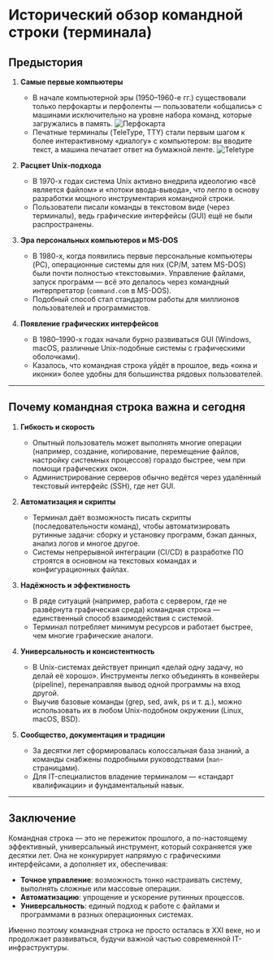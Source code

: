 # Исторический обзор командной строки (терминала)

## Предыстория

1. **Самые первые компьютеры**  
   - В начале компьютерной эры (1950–1960-е гг.) существовали только перфокарты и перфоленты — пользователи «общались» с машинами исключительно на уровне набора команд, которые загружались в память. ![Перфокарта](img/1.jpg)
   - Печатные терминалы (TeleType, TTY) стали первым шагом к более интерактивному «диалогу» с компьютером: вы вводите текст, а машина печатает ответ на бумажной ленте. ![Teletype](img/2.jpg)

2. **Расцвет Unix-подхода**  
   - В 1970-х годах система Unix активно внедрила идеологию «всё является файлом» и «потоки ввода-вывода», что легло в основу разработки мощного инструментария командной строки. 
   - Пользователи писали команды в текстовом виде (через терминалы), ведь графические интерфейсы (GUI) ещё не были распространены.

3. **Эра персональных компьютеров и MS-DOS**  
   - В 1980-х, когда появились первые персональные компьютеры (PC), операционные системы для них (CP/M, затем MS-DOS) были почти полностью «текстовыми». Управление файлами, запуск программ — всё это делалось через командный интерпретатор (`command.com` в MS-DOS).  
   - Подобный способ стал стандартом работы для миллионов пользователей и программистов.

4. **Появление графических интерфейсов**  
   - В 1980–1990-х годах начали бурно развиваться GUI (Windows, macOS, различные Unix-подобные системы с графическими оболочками).  
   - Казалось, что командная строка уйдёт в прошлое, ведь «окна и иконки» более удобны для большинства рядовых пользователей.

---

## Почему командная строка важна и сегодня

1. **Гибкость и скорость**  
   - Опытный пользователь может выполнять многие операции (например, создание, копирование, перемещение файлов, настройку системных процессов) гораздо быстрее, чем при помощи графических окон.  
   - Администрирование серверов обычно ведётся через удалённый текстовый интерфейс (SSH), где нет GUI.

2. **Автоматизация и скрипты**  
   - Терминал даёт возможность писать скрипты (последовательности команд), чтобы автоматизировать рутинные задачи: сборку и установку программ, бэкап данных, анализ логов и многое другое.  
   - Системы непрерывной интеграции (CI/CD) в разработке ПО строятся в основном на текстовых командах и конфигурационных файлах.

3. **Надёжность и эффективность**  
   - В ряде ситуаций (например, работа с сервером, где не развёрнута графическая среда) командная строка — единственный способ взаимодействия с системой.  
   - Терминал потребляет минимум ресурсов и работает быстрее, чем многие графические аналоги.

4. **Универсальность и консистентность**  
   - В Unix-системах действует принцип «делай одну задачу, но делай её хорошо». Инструменты легко объединять в конвейеры (pipeline), перенаправляя вывод одной программы на вход другой.  
   - Выучив базовые команды (grep, sed, awk, ps и т. д.), можно использовать их в любом Unix-подобном окружении (Linux, macOS, BSD).

5. **Сообщество, документация и традиции**  
   - За десятки лет сформировалась колоссальная база знаний, а команды снабжены подробными руководствами (`man`-страницами).  
   - Для IT-специалистов владение терминалом — «стандарт квалификации» и фундаментальный навык.

---

## Заключение

Командная строка — это не пережиток прошлого, а по-настоящему эффективный, универсальный инструмент, который сохраняется уже десятки лет. Она не конкурирует напрямую с графическими интерфейсами, а дополняет их, обеспечивая:

- **Точное управление**: возможность тонко настраивать систему, выполнять сложные или массовые операции.  
- **Автоматизацию**: упрощение и ускорение рутинных процессов.  
- **Универсальность**: единый подход к работе с файлами и программами в разных операционных системах.

Именно поэтому командная строка не просто осталась в XXI веке, но и продолжает развиваться, будучи важной частью современной IT-инфраструктуры.
